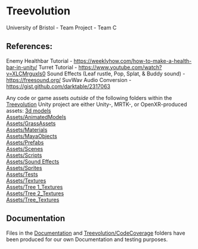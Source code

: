 # Treevolution
University of Bristol - Team Project - Team C


## References:
Enemy Healthbar Tutorial - https://weeklyhow.com/how-to-make-a-health-bar-in-unity/
Turret Tutorial - https://www.youtube.com/watch?v=XLCMrguxIs0
Sound Effects (Leaf rustle, Pop, Splat, & Buddy sound) - https://freesound.org/
SuvWav Audio Conversion - https://gist.github.com/darktable/2317063

Any code or game assets _outside_ of the following folders within the [Treevolution](/Treevolution) Unity project are either Unity-, MRTK-, or OpenXR-produced assets:
[3d models](Treevolution/3d%20models) <br>
[Assets/AnimatedModels](Treevolution/Assets/AnimatedModels) <br>
[Assets/GrassAssets](Treevolution/Assets/GrassAssets) <br>
[Assets/Materials](Treevolution/Assets/Materials) <br>
[Assets/MayaObjects](Treevolution/Assets/MayaObjects) <br>
[Assets/Prefabs](Treevolution/Assets/Prefabs) <br>
[Assets/Scenes](Treevolution/Assets/Scenes) <br>
[Assets/Scripts](Treevolution/Assets/Scripts) <br>
[Assets/Sound Effects](Treevolution/Assets/Sound%20Effects) <br>
[Assets/Sprites](Treevolution/Assets/Sprites) <br>
[Assets/Tests](Treevolution/Assets/Tests) <br>
[Assets/Textures](Treevolution/Assets/Textures) <br>
[Assets/Tree 1_Textures](Treevolution/Assets/Tree%201_Textures) <br>
[Assets/Tree 2_Textures](Treevolution/Assets/Tree%202_Textures) <br>
[Assets/Tree_Textures](Treevolution/Assets/Tree_Textures) <br>

## Documentation
Files in the [Documentation](Documentation) and [Treevolution/CodeCoverage](Treevolution/CodeCoverage) folders have been produced for our own Documentation and testing purposes.
